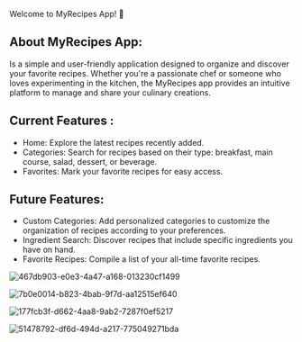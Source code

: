 Welcome to MyRecipes App! 🍳

 ## About MyRecipes App:
   Is a simple and user-friendly application designed to organize and discover your favorite recipes. Whether you're a passionate chef or someone who loves experimenting in the kitchen, the MyRecipes app provides an intuitive platform to manage and share your culinary creations. 

## Current Features :
 - Home: Explore the latest recipes recently added. 
 - Categories: Search for recipes based on their type: breakfast, main course, salad, dessert, or beverage. 
 - Favorites: Mark your favorite recipes for easy access. 

## Future Features:
 - Custom Categories: Add personalized categories to customize the organization of recipes according to your preferences. 
 - Ingredient Search: Discover recipes that include specific ingredients you have on hand.
 - Favorite Recipes: Compile a list of your all-time favorite recipes.

![467db903-e0e3-4a47-a168-013230cf1499](https://github.com/LaviniaBinisor/MyRecipes/assets/136313782/4e952a82-28c8-442a-927f-1014bf8bc77b)

![7b0e0014-b823-4bab-9f7d-aa12515ef640](https://github.com/LaviniaBinisor/MyRecipes/assets/136313782/21976b92-a260-44f7-997a-4cd0f4d08cf8)

![177fcb3f-d662-4aa8-9ab2-7287f0ef5217](https://github.com/LaviniaBinisor/MyRecipes/assets/136313782/eee43ddf-0b36-4399-9a13-0259bb1f37eb)

![51478792-df6d-494d-a217-775049271bda](https://github.com/LaviniaBinisor/MyRecipes/assets/136313782/58a9cb52-15be-4ba4-aa24-3f8aa1198535)
